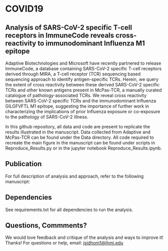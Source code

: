 # COVID19

## Analysis of SARS-CoV-2 specific T-cell receptors in ImmuneCode reveals cross-reactivity to immunodominant Influenza M1 epitope

Adaptive Biotechnologies and Microsoft have recently partnered to release ImmuneCode, a database containing SARS-CoV-2 specific T-cell receptors derived through MIRA, a T-cell receptor (TCR) sequencing based sequencing approach to identify antigen-specific TCRs. Herein, we query the extent of cross reactivity between these derived SARS-CoV-2 specific TCRs and other known antigens present in McPas-TCR, a manually curated catalogue of pathology-associated TCRs. We reveal cross reactivity between SARS-CoV-2 specific TCRs and the immunodominant Influenza GILGFVFTL M1 epitope, suggesting the importance of further work in characterizing the implications of prior Influenza exposure or co-exposure to the pathology of SARS-CoV-2 illness.

In this github repository, all data and code are present to replicate the results illustrated in the manuscript. Data collected from Adaptive and McPas-TCR can be found under the Data directory. All code required to recreate the main figure in the manuscript can be found under scripts in Reproduce_Results.py or in the jupyter notebook Reproduce_Results.ipynb.

## Publication
For full description of analysis and approach, refer to the following manuscript:

## Dependencies
See requirements.txt for all dependencies to run the analysis.

## Questions, Commments?
We would love feedback and critique of the analysis and ways to improve it! Thanks!
For questions or help, email: jsidhom1@jhmi.edu